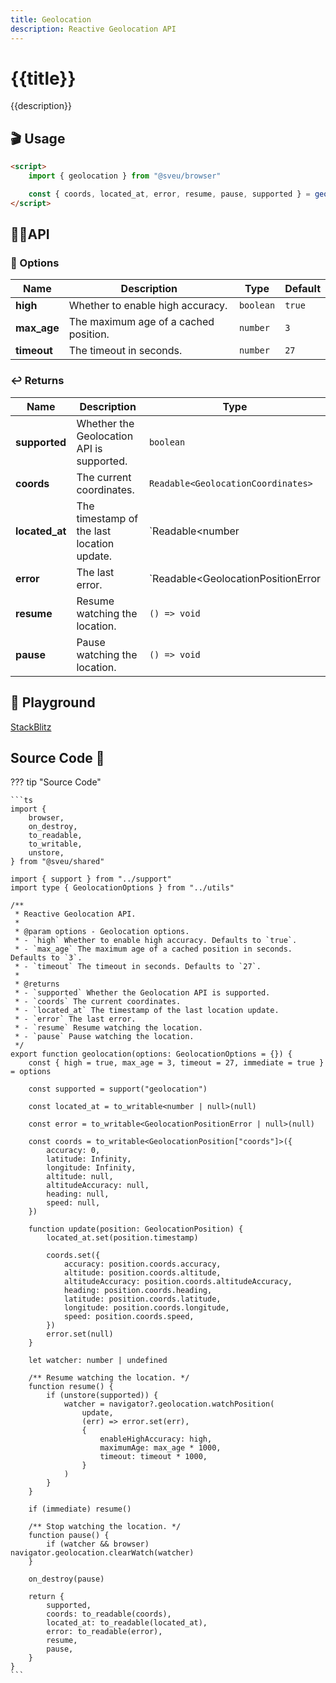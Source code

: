 ```yaml
---
title: Geolocation
description: Reactive Geolocation API
---
```


# {{title}}

{{description}}

## 🎬 Usage

```html
<script>
    import { geolocation } from "@sveu/browser"

    const { coords, located_at, error, resume, pause, supported } = geolocation()
</script>
```

## 👩‍💻API

### 🙈 Options

| Name        | Description                          | Type                          | Default  |
| ----------- | ------------------------------------ | ----------------------------- | -------- |
| **high**    | Whether to enable high accuracy.     | `boolean`                     | `true`   |
| **max_age** | The maximum age of a cached position.| `number`                      | `3`      |
| **timeout** | The timeout in seconds.              | `number`                      | `27`     |

### ↩️ Returns

| Name        | Description                          | Type                          |
| ----------- | ------------------------------------ | ----------------------------- |
| **supported** | Whether the Geolocation API is supported. | `boolean`              |
| **coords** | The current coordinates.         | `Readable<GeolocationCoordinates>` |
| **located_at** | The timestamp of the last location update. | `Readable<number | null>` |
| **error** | The last error. | `Readable<GeolocationPositionError | null>` |
| **resume** | Resume watching the location. | `() => void` |
| **pause** | Pause watching the location. | `() => void` |

## 🧪 Playground

[StackBlitz](https://stackblitz.com/edit/github-8gcpfy?file=src%2Froutes%2Fbrowser%2Fgeolocation%2F%2Bpage.svelte)

## Source Code 👀

??? tip "Source Code"

    ```ts
    import {
        browser,
        on_destroy,
        to_readable,
        to_writable,
        unstore,
    } from "@sveu/shared"

    import { support } from "../support"
    import type { GeolocationOptions } from "../utils"

    /**
     * Reactive Geolocation API.
     *
     * @param options - Geolocation options.
     * - `high` Whether to enable high accuracy. Defaults to `true`.
     * - `max_age` The maximum age of a cached position in seconds. Defaults to `3`.
     * - `timeout` The timeout in seconds. Defaults to `27`.
     *
     * @returns
     * - `supported` Whether the Geolocation API is supported.
     * - `coords` The current coordinates.
     * - `located_at` The timestamp of the last location update.
     * - `error` The last error.
     * - `resume` Resume watching the location.
     * - `pause` Pause watching the location.
     */
    export function geolocation(options: GeolocationOptions = {}) {
        const { high = true, max_age = 3, timeout = 27, immediate = true } = options

        const supported = support("geolocation")

        const located_at = to_writable<number | null>(null)

        const error = to_writable<GeolocationPositionError | null>(null)

        const coords = to_writable<GeolocationPosition["coords"]>({
            accuracy: 0,
            latitude: Infinity,
            longitude: Infinity,
            altitude: null,
            altitudeAccuracy: null,
            heading: null,
            speed: null,
        })

        function update(position: GeolocationPosition) {
            located_at.set(position.timestamp)

            coords.set({
                accuracy: position.coords.accuracy,
                altitude: position.coords.altitude,
                altitudeAccuracy: position.coords.altitudeAccuracy,
                heading: position.coords.heading,
                latitude: position.coords.latitude,
                longitude: position.coords.longitude,
                speed: position.coords.speed,
            })
            error.set(null)
        }

        let watcher: number | undefined

        /** Resume watching the location. */
        function resume() {
            if (unstore(supported)) {
                watcher = navigator?.geolocation.watchPosition(
                    update,
                    (err) => error.set(err),
                    {
                        enableHighAccuracy: high,
                        maximumAge: max_age * 1000,
                        timeout: timeout * 1000,
                    }
                )
            }
        }

        if (immediate) resume()

        /** Stop watching the location. */
        function pause() {
            if (watcher && browser) navigator.geolocation.clearWatch(watcher)
        }

        on_destroy(pause)

        return {
            supported,
            coords: to_readable(coords),
            located_at: to_readable(located_at),
            error: to_readable(error),
            resume,
            pause,
        }
    }
    ```
